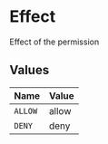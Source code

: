 # Effect

Effect of the permission


## Values

| Name    | Value   |
| ------- | ------- |
| `ALLOW` | allow   |
| `DENY`  | deny    |